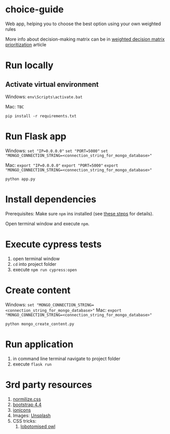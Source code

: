 # choice-guide
Web app, helping you to choose the best option using your own weighted rules

More info about decision-making matrix can be in [weighted decision matrix prioritization](https://airfocus.io/blog/weighted-decision-matrix-prioritization/) article

# Run locally

## Activate virtual environment

Windows:
    `env\Scripts\activate.bat`

Mac:
    `TBC`

`pip install -r requirements.txt`

# Run Flask app

Windows:
    `set "IP=0.0.0.0"`
    `set "PORT=5000"`
    `set "MONGO_CONNECTION_STRING=<connection_string_for_mongo_database>"`

Mac:
    `export "IP=0.0.0.0"`
    `export "PORT=5000"`
    `export "MONGO_CONNECTION_STRING=<connection_string_for_mongo_database>"`


`python app.py`

# Install dependencies

Prerequisites:
Make sure `npm` ins installed (see [these steps](https://www.npmjs.com/get-npm) for details).

Open terminal window and execute `npm`.

# Execute cypress tests

1. open terminal window
2. `cd` into project folder
3. execute `npm run cypress:open`


# Create content

Windows: `set "MONGO_CONNECTION_STRING=<connection_string_for_mongo_database>"`
Mac: `export "MONGO_CONNECTION_STRING=<connection_string_for_mongo_database>"`

`python mongo_create_content.py`

# Run application

1. in command line terminal navigate to project folder
2. execute `flask run`

# 3rd party resources

1. [normilize.css](http://nicolasgallagher.com/about-normalize-css/)
2. [bootstrap 4.4](https://getbootstrap.com/docs/4.4)
3. [ionicons](https://ionicons.com/)
4. Images: [Unsplash](https://unsplash.com/)
5. CSS tricks:
   1. [lobotomised owl](https://alistapart.com/article/axiomatic-css-and-lobotomized-owls/)